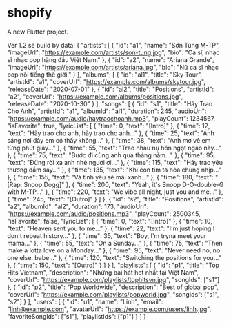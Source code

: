 # shopify

A new Flutter project.

Ver 1.2  sẽ build by data:
{
  "artists": [
    {
      "id": "a1",
      "name": "Sơn Tùng M-TP",
      "imageUrl": "https://example.com/artists/son-tung.jpg",
      "bio": "Ca sĩ, nhạc sĩ nhạc pop hàng đầu Việt Nam."
    },
    {
      "id": "a2",
      "name": "Ariana Grande",
      "imageUrl": "https://example.com/artists/ariana.jpg",
      "bio": "Nữ ca sĩ nhạc pop nổi tiếng thế giới."
    }
  ],
  "albums": [
    {
      "id": "al1",
      "title": "Sky Tour",
      "artistId": "a1",
      "coverUrl": "https://example.com/albums/skytour.jpg",
      "releaseDate": "2020-07-01"
    },
    {
      "id": "al2",
      "title": "Positions",
      "artistId": "a2",
      "coverUrl": "https://example.com/albums/positions.jpg",
      "releaseDate": "2020-10-30"
    }
  ],
  "songs": [
    {
      "id": "s1",
      "title": "Hãy Trao Cho Anh",
      "artistId": "a1",
      "albumId": "al1",
      "duration": 245,
      "audioUrl": "https://example.com/audio/haytraochoanh.mp3",
      "playCount": 1234567,
      "isFavorite": true,
      "lyricList": [
        { "time": 0, "text": "[Intro]" },
        { "time": 12, "text": "Hãy trao cho anh, hãy trao cho anh..." },
        { "time": 25, "text": "Ánh sáng nơi đây em có thấy không..." },
        { "time": 38, "text": "Anh mơ về em từng phút giây..." },
        { "time": 55, "text": "Trao nhau nụ hôn ngọt ngào này..." },
        { "time": 75, "text": "Bước đi cùng anh qua tháng năm..." },
        { "time": 95, "text": "Đừng rời xa anh nhé người ơi..." },
        { "time": 115, "text": "Hãy trao yêu thương đắm say..." },
        { "time": 135, "text": "Khi con tim ta hòa chung nhịp..." },
        { "time": 155, "text": "Và tình yêu sẽ mãi xanh..." },
        { "time": 180, "text": "[Rap: Snoop Dogg]" },
        { "time": 200, "text": "Yeah, it's Snoop D-O-double-G with M-TP..." },
        { "time": 220, "text": "We vibe all night, just you and me..." },
        { "time": 245, "text": "[Outro]" }
      ]
    },
    {
      "id": "s2",
      "title": "Positions",
      "artistId": "a2",
      "albumId": "al2",
      "duration": 173,
      "audioUrl": "https://example.com/audio/positions.mp3",
      "playCount": 2500345,
      "isFavorite": false,
      "lyricList": [
        { "time": 0, "text": "[Intro]" },
        { "time": 10, "text": "Heaven sent you to me..." },
        { "time": 22, "text": "I'm just hoping I don't repeat history..." },
        { "time": 35, "text": "Boy, I'm tryna meet your mama..." },
        { "time": 55, "text": "On a Sunday..." },
        { "time": 75, "text": "Then make a lotta love on a Monday..." },
        { "time": 95, "text": "Never need no, no one else, babe..." },
        { "time": 120, "text": "Switching the positions for you..." },
        { "time": 150, "text": "[Outro]" }
      ]
    }
  ],
  "playlists": [
    {
      "id": "p1",
      "title": "Top Hits Vietnam",
      "description": "Những bài hát hot nhất tại Việt Nam",
      "coverUrl": "https://example.com/playlists/tophitsvn.jpg",
      "songIds": ["s1"]
    },
    {
      "id": "p2",
      "title": "Pop Worldwide",
      "description": "Best of global pop",
      "coverUrl": "https://example.com/playlists/popworld.jpg",
      "songIds": ["s1", "s2"]
    }
  ],
  "users": [
    {
      "id": "u1",
      "name": "Linh",
      "email": "linh@example.com",
      "avatarUrl": "https://example.com/users/linh.jpg",
      "favoriteSongIds": ["s1"],
      "playlistIds": ["p1"]
    }
  ]
}
